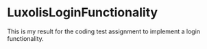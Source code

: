 # LuxolisLoginFunctionality
This is my result for the coding test assignment to implement a login functionality.
